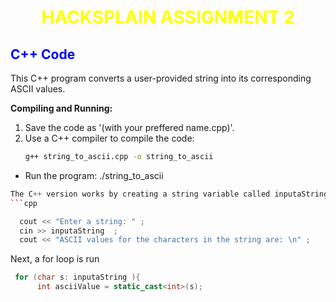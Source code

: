 # <center><span style="color:yellow">HACKSPLAIN ASSIGNMENT 2</span></center>
## <span style="color:blue">C++ Code</span>
This C++ program converts a user-provided string into its corresponding ASCII values.

**Compiling and Running:**

1. Save the code as '(with your preffered name.cpp)'.
2. Use a C++ compiler to compile the code:
   ```bash
   g++ string_to_ascii.cpp -o string_to_ascii

 * Run the program:
   ./string_to_ascii
```cpp 
The C++ version works by creating a string variable called inputaString and asking for user input
```cpp

  cout << "Enter a string: " ;
  cin >> inputaString  ;
  cout << "ASCII values for the characters in the string are: \n" ;
```
Next, a for loop is run 
```cpp
 for (char s: inputaString ){
      int asciiValue = static_cast<int>(s);
```

